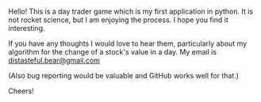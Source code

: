 

Hello! 
This is a day trader game which is my first application in python.
It is not rocket science, but I am enjoying the process. I hope
you find it interesting. 

If you have any thoughts I would love to hear them, particularly 
about my algorithm for the change of a stock's value in a day. 
My email is distasteful.bear@gmail.com

(Also bug reporting would be valuable and GitHub works well for that.)

Cheers!
